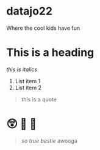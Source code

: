 # datajo22
Where the cool kids have fun

# This is a heading
*this is italics*

1. List item 1
2. List item 2

> this is a quote

# 😲 🐉 🍵

> *so true bestie*
awooga